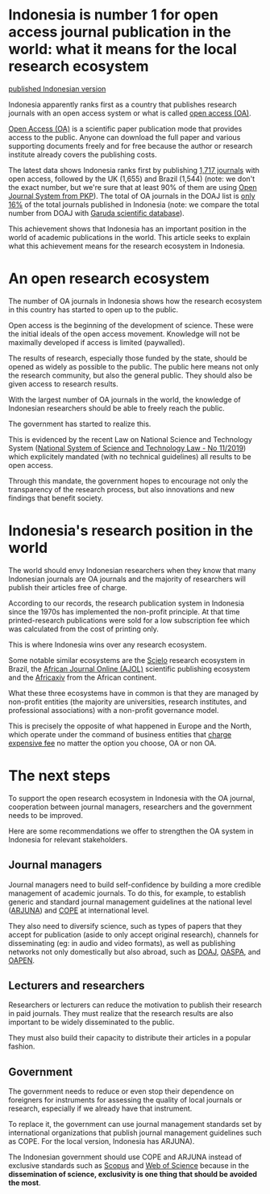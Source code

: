 Indonesia is number 1 for open access journal publication in the world: what it means for the local research ecosystem
===

[published Indonesian version](https://theconversation.com/indonesia-nomor-1-untuk-publikasi-jurnal-akses-terbuka-di-dunia-apa-artinya-bagi-ekosistem-riset-lokal-142382)

Indonesia apparently ranks first as a country that publishes research journals with an open access system or what is called [open access (OA)](https://www.nature.com/articles/d41586-019-01536-5).

[Open Access (OA)](https://dasaptaerwin.net/wp/2017/02/pengelolaan-jurnal-ilmiah-konvensional-vs-open-access-bagian-1.html) is a scientific paper publication mode that provides access to the public. Anyone can download the full paper and various supporting documents freely and for free because the author or research institute already covers the publishing costs.

The latest data shows Indonesia ranks first by publishing [1,717 journals](https://doaj.org/) with open access, followed by the UK (1,655) and Brazil (1,544) (note: we don't the exact number, but we're sure that at least 90% of them are using [Open Journal System from PKP](https://pkp.sfu.ca/ojs/)). The total of OA journals in the DOAJ list is [only 16%](https://garuda.ristekbrin.go.id/) of the total journals published in Indonesia (note: we compare the total number from DOAJ with [Garuda scientific database](https://garuda.ristekbrin.go.id/)).

This achievement shows that Indonesia has an important position in the world of academic publications in the world. This article seeks to explain what this achievement means for the research ecosystem in Indonesia.

# An open research ecosystem

The number of OA journals in Indonesia shows how the research ecosystem in this country has started to open up to the public.

Open access is the beginning of the development of science. These were the initial ideals of the open access movement. Knowledge will not be maximally developed if access is limited (paywalled).

The results of research, especially those funded by the state, should be opened as widely as possible to the public. The public here means not only the research community, but also the general public. They should also be given access to research results.

With the largest number of OA journals in the world, the knowledge of Indonesian researchers should be able to freely reach the public.

The government has started to realize this.

This is evidenced by the recent Law on National Science and Technology System ([National System of Science and Technology Law - No 11/2019](https://peraturan.bpk.go.id/Home/Details/117023/uu-no-11-tahun-2019)) which explicitely  mandated (with no technical guidelines) all results to be open access.

Through this mandate, the government hopes to encourage not only the transparency of the research process, but also innovations and new findings that benefit society.

# Indonesia's research position in the world

The world should envy Indonesian researchers when they know that many Indonesian journals are OA journals and the majority of researchers will publish their articles free of charge.

According to our records, the research publication system in Indonesia since the 1970s has implemented the non-profit principle. At that time printed-research publications were sold for a low subscription fee which was calculated from the cost of printing only. 

This is where Indonesia wins over any research ecosystem.

Some notable similar ecosystems are the [Scielo](https://scielo.org/) research ecosystem in Brazil, the [African Journal Online (AJOL)](https://www.ajol.info/index.php/ajol) scientific publishing ecosystem and the [Africaxiv](https://info.africarxiv.org/) from the African continent. 

What these three ecosystems have in common is that they are managed by non-profit entities (the majority are universities, research institutes, and professional associations) with a non-profit governance model.

This is precisely the opposite of what happened in Europe and the North, which operate under the command of business entities that [charge expensive fee](https://www.nature.com/news/open-access-the-true-cost-of-science-publishing-1.12676) no matter the option you choose, OA or non OA. 

# The next steps

To support the open research ecosystem in Indonesia with the OA journal, cooperation between journal managers, researchers and the government needs to be improved.

Here are some recommendations we offer to strengthen the OA system in Indonesia for relevant stakeholders.

## Journal managers

Journal managers need to build self-confidence by building a more credible management of academic journals. To do this, for example, to establish generic and standard journal management guidelines at the national level ([ARJUNA](http://arjuna.ristekdikti.go.id/files/info/Panduan_Editor_Jurnal_Ilmiah.pdf)) and [COPE](https://publicationethics.org/) at international level.

They also need to diversify science, such as types of papers that they accept for publication (aside to only accept original research), channels for disseminating (eg: in audio and video formats), as well as publishing networks not only domestically but also abroad, such as [DOAJ](https://doaj.org), [OASPA](https://oaspa.org/), and [OAPEN](https://www.oapen.org/).

## Lecturers and researchers

Researchers or lecturers can reduce the motivation to publish their research in paid journals. They must realize that the research results are also important to be widely disseminated to the public.

They must also build their capacity to distribute their articles in a popular fashion.

## Government

The government needs to reduce or even stop their dependence on foreigners for instruments for assessing the quality of local journals or research, especially if we already have that instrument.

To replace it, the government can use journal management standards set by international organizations that publish journal management guidelines such as COPE. For the local version, Indonesia has ARJUNA).

The Indonesian government should use COPE and ARJUNA instead of exclusive standards such as [Scopus](https://scopus.com) and [Web of Science](https://login.webofknowledge.com/error/Error?Error=IPError&PathInfo=%2F&RouterURL=https%3A%2F%2Fwww.webofknowledge.com%2F&Domain=.webofknowledge.com&Src=IP&Alias=WOK5) because in the **dissemination of science, exclusivity is one thing that should be avoided the most**.

